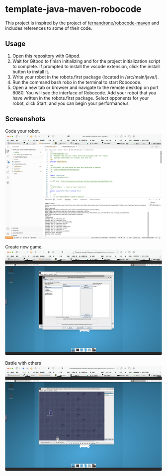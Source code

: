 # template-java-maven-robocode

This project is inspired by the project of [fernandrone/robocode-maven](https://github.com/fernandrone/robocode-maven.git) and includes references to some of their code.

## Usage

1. Open this repository with Gitpod.
2. Wait for Gitpod to finish initializing and for the project initialization script to complete. If prompted to install the vscode extension, click the install button to install it.
3. Write your robot in the robots.first package (located in /src/main/java/).
4. Run the command bash robo in the terminal to start Robocode.
5. Open a new tab or browser and navigate to the remote desktop on port 6080. You will see the interface of Robocode. Add your robot that you have written in the robots.first package. Select opponents for your robot, click Start, and you can begin your performance.s

## Screenshots

Code your robot.
![](./screenshots/code-your-robot.png)


Create new game.
![](./screenshots/create-game.png)


Battle with others
![](./screenshots/battle.png)